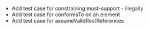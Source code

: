 * Add test case for constraining must-support - illegally
* Add test case for conformsTo on an element
* Add test case for assumeValidRestReferences 
